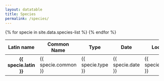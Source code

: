 ```yaml
---
layout: datatable
title: Species
permalink: /species/
---
```

<table id="datatable">
 <thead>
    <tr>
      <th scope="col">Latin name</th>
      <th scope="col">Common Name</th>
      <th scope="col">Type</th>
      <th scope="col">Date</th>
      <th scope="col">Location</th>
      <th scope="col">Grid reference</th>
      <th scope="col">Number</th>
      <th scope="col">Notes</th>
    </tr>
  </thead>
  <tbody>
  {% for specie in site.data.species-list %}
    <tr>
      <th>
        {{ specie.latin }}
      </th>
      <td>
        {{ specie.common }}
      </td>
      <td>
        {{ specie.type }}
      </td>
      <td>
        {{ specie.date }}
      </td>
      <td>
        {{ specie.location }}
      </td>
      <td>
        {{ specie.grid }}
      </td>
      <td>
        {{ specie.number }}
      </td>
      <td>
        {{ specie.notes }}
      </td>
    </tr>
  {% endfor %}
  </tbody>
</table>
